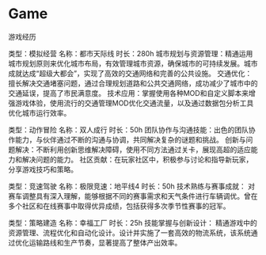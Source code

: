 # Game
游戏经历

类型：模拟经营	名称：都市天际线	时长：280h
城市规划与资源管理：精通运用城市规划原则来优化城市布局，有效管理城市资源，确保城市的可持续发展。城市成就达成“超级大都会”，实现了高效的交通网络和完善的公共设施。
交通优化：擅长解决交通堵塞问题，通过合理规划道路和公共交通网络，成功减少了城市中的交通延误，提高了市民满意度。
技术应用：掌握使用各种MOD和自定义脚本来增强游戏体验，使用流行的交通管理MOD优化交通流量，以及通过数据包分析工具优化城市运行效率。

类型：动作冒险	名称：双人成行	时长：50h
团队协作与沟通技能：出色的团队协作能力，与伙伴通过不断的沟通与协调，共同解决复杂的谜题和挑战。
创新与问题解决：不断利用创新思维解决障碍，使用不同方法通过关卡，展现高超的适应能力和解决问题的能力。
社区贡献：在玩家社区中，积极参与讨论和指导新玩家，分享游戏技巧和策略。

类型：竞速驾驶	名称：极限竞速：地平线4	时长：50h
技术熟练与赛事成就： 对赛车调整具有深入理解，能够根据不同的赛事需求和天气条件进行车辆调优。曾在多个社区和在线赛事中取得优异成绩，包括获得多次季节性赛事的冠军。

类型：策略建造	名称：幸福工厂	时长：25h
技能掌握与创新设计： 精通游戏中的资源管理、流程优化和自动化设计。设计并实施了一套高效的物流系统，该系统通过优化运输路线和生产节奏，显著提高了整体产出效率。
